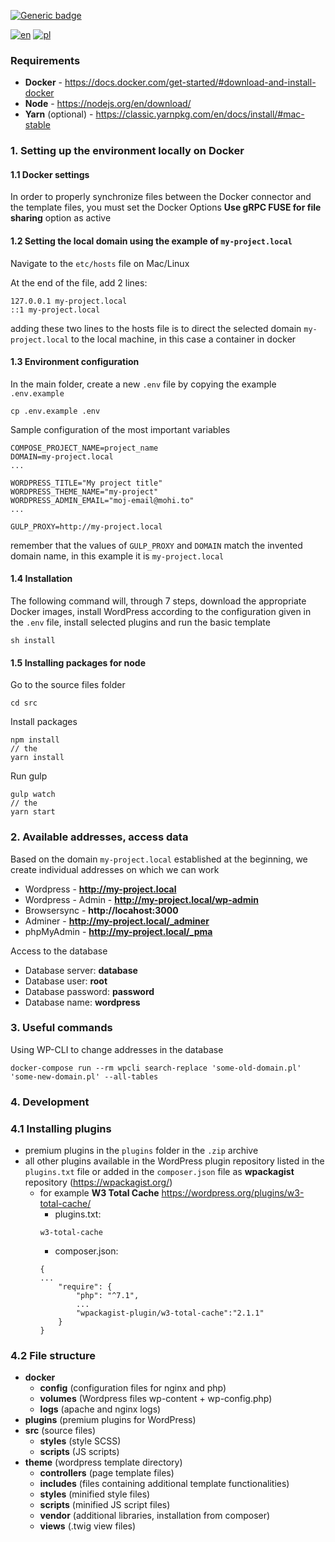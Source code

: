 [![Generic badge](https://img.shields.io/badge/verison-2.0-green.svg)](https://shields.io/)

[![en](https://img.shields.io/badge/lang-en-red.svg)](https://github.com/datacite/datacite-wordpress-theme/blob/main/README.md)
[![pl](https://img.shields.io/badge/lang-pl-red.svg)](https://github.com/datacite/datacite-wordpress-theme/blob/main/README.pl.md)

### Requirements

- **Docker** - https://docs.docker.com/get-started/#download-and-install-docker
- **Node** - https://nodejs.org/en/download/
- **Yarn** (optional) - https://classic.yarnpkg.com/en/docs/install/#mac-stable

### 1. Setting up the environment locally on Docker

#### 1.1 Docker settings

In order to properly synchronize files between the Docker connector and the template files, you must set the Docker Options
**Use gRPC FUSE for file sharing** option as active

#### 1.2 Setting the local domain using the example of ```my-project.local```

Navigate to the `etc/hosts` file on Mac/Linux

At the end of the file, add 2 lines:

```
127.0.0.1 my-project.local
::1 my-project.local
```
adding these two lines to the hosts file is to direct the selected domain ```my-project.local``` to the local machine, in this case a container in docker

#### 1.3 Environment configuration

In the main folder, create a new `.env` file by copying the example ```.env.example```

```
cp .env.example .env
```

Sample configuration of the most important variables

```
COMPOSE_PROJECT_NAME=project_name
DOMAIN=my-project.local
...

WORDPRESS_TITLE="My project title"
WORDPRESS_THEME_NAME="my-project"
WORDPRESS_ADMIN_EMAIL="moj-email@mohi.to"
...

GULP_PROXY=http://my-project.local
```
remember that the values ​​of ```GULP_PROXY``` and ```DOMAIN``` match the invented domain name, in this example it is ```my-project.local```

#### 1.4 Installation

The following command will, through 7 steps, download the appropriate Docker images, install WordPress according to the configuration given in the ```.env``` file, install selected plugins and run the basic template
```
sh install
```

#### 1.5 Installing packages for node

Go to the source files folder

```
cd src
```

Install packages

```
npm install
// the
yarn install
```

Run gulp

```
gulp watch
// the
yarn start
```

### 2. Available addresses, access data

Based on the domain ```my-project.local``` established at the beginning, we create individual addresses on which we can work

- Wordpress - **http://my-project.local**
- Wordpress - Admin - **http://my-project.local/wp-admin**
- Browsersync - **http://locahost:3000**
- Adminer - **http://my-project.local/_adminer**
- phpMyAdmin - **http://my-project.local/_pma**

Access to the database

- Database server: **database**
- Database user: **root**
- Database password: **password**
- Database name: **wordpress**

### 3. Useful commands

Using WP-CLI to change addresses in the database

```
docker-compose run --rm wpcli search-replace 'some-old-domain.pl' 'some-new-domain.pl' --all-tables
```

### 4. Development

### 4.1 Installing plugins

- premium plugins in the `plugins` folder in the `.zip` archive
- all other plugins available in the WordPress plugin repository listed in the `plugins.txt` file or added in the `composer.json` file as
  **wpackagist** repository (https://wpackagist.org/)
    - for example **W3 Total Cache** https://wordpress.org/plugins/w3-total-cache/
        - plugins.txt:
        ```
        w3-total-cache
        ```
        - composer.json:
        ```
        {
        ...
            "require": {
                "php": "^7.1",
                ...
                "wpackagist-plugin/w3-total-cache":"2.1.1"
            }
        }
        ```

### 4.2 File structure

- **docker**
    - **config** (configuration files for nginx and php)
    - **volumes** (Wordpress files wp-content + wp-config.php)
    - **logs** (apache and nginx logs)
- **plugins** (premium plugins for WordPress)
- **src** (source files)
    - **styles** (style SCSS)
    - **scripts** (JS scripts)
- **theme** (wordpress template directory)
    - **controllers** (page template files)
    - **includes** (files containing additional template functionalities)
    - **styles** (minified style files)
    - **scripts** (minified JS script files)
    - **vendor** (additional libraries, installation from composer)
    - **views** (.twig view files)
